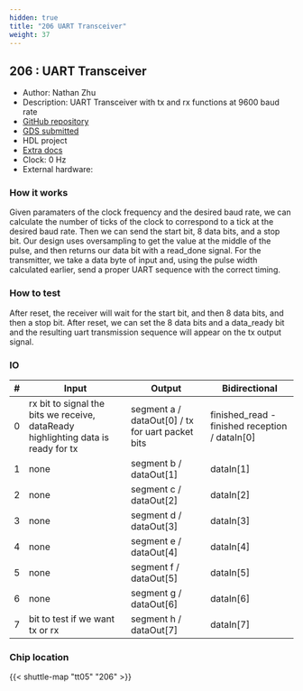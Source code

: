 ```yaml
---
hidden: true
title: "206 UART Transceiver"
weight: 37
---
```


## 206 : UART Transceiver

* Author: Nathan Zhu
* Description: UART Transceiver with tx and rx functions at 9600 baud rate
* [GitHub repository](https://github.com/njzhu/tt05_uart_transceiver)
* [GDS submitted](https://github.com/njzhu/tt05_uart_transceiver/actions/runs/6739921756)
* HDL project
* [Extra docs]()
* Clock: 0 Hz
* External hardware: 



### How it works

Given paramaters of the clock frequency and the desired baud rate,
we can calculate the number of ticks of the clock to correspond to a tick
at the desired baud rate. Then we can send the start bit, 8 data bits, and
a stop bit. Our design uses oversampling to get the value at the middle of
the pulse, and then returns our data bit with a read_done signal. For the transmitter,
we take a data byte of input and, using the pulse width calculated earlier,
send a proper UART sequence with the correct timing.


### How to test

After reset, the receiver will wait for the start bit, and then 8 data bits,
and then a stop bit. After reset, we can set the 8 data bits and a data_ready bit
and the resulting uart transmission sequence will appear on the tx output signal.


### IO

| # | Input        | Output       | Bidirectional      |
|---|--------------|--------------| -------------------|
| 0 | rx bit to signal the bits we receive, dataReady highlighting data is ready for tx  | segment a / dataOut[0] / tx for uart packet bits | finished_read - finished reception / dataIn[0] |
| 1 | none  | segment b / dataOut[1] | dataIn[1] |
| 2 | none  | segment c / dataOut[2] | dataIn[2] |
| 3 | none  | segment d / dataOut[3] | dataIn[3] |
| 4 | none  | segment e / dataOut[4] | dataIn[4] |
| 5 | none  | segment f / dataOut[5] | dataIn[5] |
| 6 | none  | segment g / dataOut[6] | dataIn[6] |
| 7 | bit to test if we want tx or rx  | segment h / dataOut[7] | dataIn[7] |

### Chip location

{{< shuttle-map "tt05" "206" >}}
